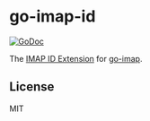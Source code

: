 # go-imap-id

[![GoDoc](https://godoc.org/github.com/ProtonMail/go-imap-id?status.svg)](https://godoc.org/github.com/ProtonMail/go-imap-id)

The [IMAP ID Extension](https://tools.ietf.org/html/rfc2971) for [go-imap](https://github.com/emersion/go-imap).

## License

MIT
